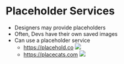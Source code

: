 # Placeholder Services

- Designers may provide placeholders
- Often, Devs have their own saved images
- Can use a placeholder service
  - https://placehold.co <img src="https://placehold.co/100x100">
  - https://placecats.com <img src="https://placecats.com/100/100">
